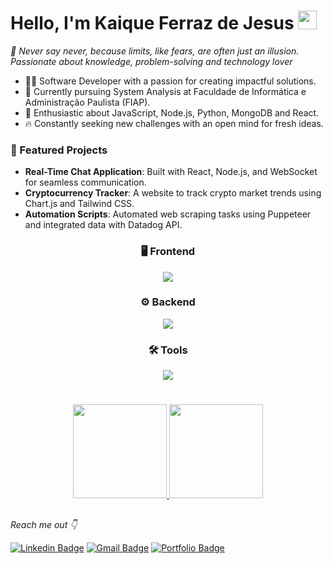 # Hello, I'm Kaique Ferraz de Jesus <img src="https://raw.githubusercontent.com/MartinHeinz/MartinHeinz/master/wave.gif" width="30px">
*🌟 Never say never, because limits, like fears, are often just an illusion. Passionate about knowledge, problem-solving and technology lover*

- 👨‍💻 Software Developer with a passion for creating impactful solutions.
- 📕 Currently pursuing System Analysis at Faculdade de Informática e Administração Paulista (FIAP).
- 🔮 Enthusiastic about JavaScript, Node.js, Python, MongoDB and React.
- 🔥 Constantly seeking new challenges with an open mind for fresh ideas.


### 📂 Featured Projects  
- **Real-Time Chat Application**: Built with React, Node.js, and WebSocket for seamless communication.  
- **Cryptocurrency Tracker**: A website to track crypto market trends using Chart.js and Tailwind CSS.  
- **Automation Scripts**: Automated web scraping tasks using Puppeteer and integrated data with Datadog API.


<div align="center">
  <h3>🖥️ Frontend</h3>
  <img src="https://skillicons.dev/icons?i=react,nextjs,tailwind,html,css,pug" />
  <h3>⚙️ Backend</h3>
  <img src="https://skillicons.dev/icons?i=nodejs,typescript,python,mongodb,mysql" />
  <h3>🛠️ Tools</h3>
  <img src="https://skillicons.dev/icons?i=github,git,figma,postman,obsidian,aws" />
</div>

#

<div align="center">
  <a href="https://github.com/KaiqueFj">
    <img height="150em" src="https://github-readme-stats.vercel.app/api?username=KaiqueFj&show_icons=true&theme=tokyonight&include_all_commits=true&count_private=true"/>
    <img height="150em" src="https://github-readme-stats.vercel.app/api/top-langs/?username=KaiqueFj&layout=compact&langs_count=7&theme=tokyonight"/>
  </a>
</div>
  


    
 ##
    
  *Reach me out 👇*

[![Linkedin Badge](https://img.shields.io/badge/-Kaique%20Ferraz-6633cc?style=flat-square&logo=Linkedin&logoColor=white&link=https://www.linkedin.com/in/Kaique-Ferraz/)](https://www.linkedin.com/in/kaique-ferraz-a9a7b7206/) 
[![Gmail Badge](https://img.shields.io/badge/-kaiqueferraz.dev@gmail.com-6633cc?style=flat-square&logo=Gmail&logoColor=white&link=mailto:kaiquelferraz.dev@gmail.com)](mailto:kaiqueferraz.dev@gmail.com)
[![Portfolio Badge](https://img.shields.io/badge/-Visit%20my%20portfolio-6633cc?style=flat-square&logo=web&logoColor=white&link=https://kaiquefj-portfolio.onrender.com)](https://kaiquefj-portfolio.onrender.com)

